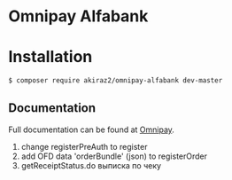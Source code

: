 Omnipay Alfabank
===============

# Installation

```bash
$ composer require akiraz2/omnipay-alfabank dev-master
```

## Documentation

Full documentation can be found at [Omnipay](https://github.com/thephpleague/omnipay).

1. change registerPreAuth to register
2. add OFD data 'orderBundle' (json) to registerOrder
3. getReceiptStatus.do выписка по чеку
